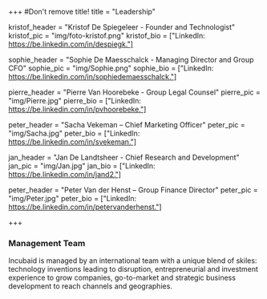 +++
#Don't remove title!
title = "Leadership"

kristof_header = "Kristof De Spiegeleer - Founder and Technologist"
kristof_pic = "img/foto-kristof.png"
kristof_bio = ["LinkedIn: https://be.linkedin.com/in/despiegk."]

sophie_header = "Sophie De Maesschalck - Managing Director and Group CFO"
sophie_pic = "img/Sophie.png"
sophie_bio = ["LinkedIn: https://be.linkedin.com/in/sophiedemaesschalck."]

pierre_header = "Pierre Van Hoorebeke - Group Legal Counsel"
pierre_pic = "img/Pierre.jpg"
pierre_bio = ["LinkedIn: https://be.linkedin.com/in/pvhoorebeke."]

peter_header = "Sacha Vekeman – Chief Marketing Officer"
peter_pic = "img/Sacha.jpg"
peter_bio = ["LinkedIn: https://be.linkedin.com/in/svekeman."]

jan_header = "Jan De Landtsheer - Chief Research and Development"
jan_pic = "img/Jan.jpg"
jan_bio = ["LinkedIn: https://be.linkedin.com/in/jand2."]

peter_header = "Peter Van der Henst – Group Finance Director"
peter_pic = "img/Peter.jpg"
peter_bio = ["LinkedIn: https://be.linkedin.com/in/petervanderhenst."]


+++

### Management Team

Incubaid is managed by an international team with a unique blend of skiles: technology inventions leading to disruption, entrepreneurial and investment experience to grow companies, go-to-market and strategic business development to reach channels and geographies.
